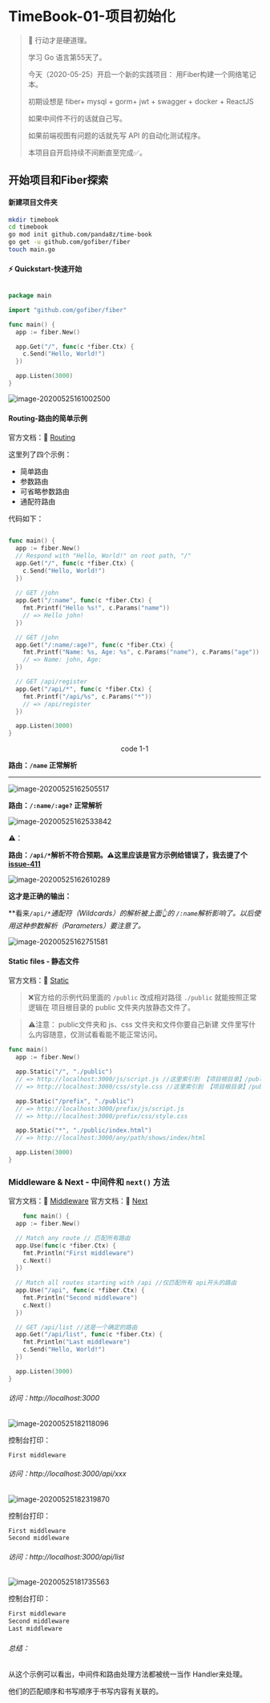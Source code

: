 # TimeBook-01-项目初始化



> 🚗 行动才是硬道理。
>
> 学习 Go 语言第55天了。
>
> 今天（2020-05-25）开启一个新的实践项目： 用Fiber构建一个网络笔记本。
>
> 初期设想是 fiber+ mysql + gorm+ jwt  + swagger + docker  + ReactJS 
>
> 如果中间件不行的话就自己写。
>
> 如果前端视图有问题的话就先写 API 的自动化测试程序。
>
> 本项目自开启持续不间断直至完成✅。



## 开始项目和Fiber探索

#### 新建项目文件夹


```bash
mkdir timebook
cd timebook
go mod init github.com/panda8z/time-book
go get -u github.com/gofiber/fiber
touch main.go
```
#### ⚡️ Quickstart-快速开始

```go

package main

import "github.com/gofiber/fiber"

func main() {
  app := fiber.New()

  app.Get("/", func(c *fiber.Ctx) {
    c.Send("Hello, World!")
  })

  app.Listen(3000)
}

```



![image-20200525161002500](TimeBook-01-项目初始化/image-20200525161002500.png)



#### Routing-路由的简单示例



官方文档：📖 [Routing](https://docs.gofiber.io/#basic-routing)

这里列了四个示例：

- 简单路由
- 参数路由
- 可省略参数路由
- 通配符路由

代码如下：

```go 

func main() {
  app := fiber.New()
  // Respond with "Hello, World!" on root path, "/"
  app.Get("/", func(c *fiber.Ctx) {
    c.Send("Hello, World!")
  })
  
  // GET /john
  app.Get("/:name", func(c *fiber.Ctx) {
    fmt.Printf("Hello %s!", c.Params("name"))
    // => Hello john!
  })

  // GET /john
  app.Get("/:name/:age?", func(c *fiber.Ctx) {
    fmt.Printf("Name: %s, Age: %s", c.Params("name"), c.Params("age"))
    // => Name: john, Age:
  })

  // GET /api/register
  app.Get("/api/*", func(c *fiber.Ctx) {
    fmt.Printf("/api/%s", c.Params("*"))
    // => /api/register
  })

  app.Listen(3000)
}
```

<p align="center">code 1-1</p>



**路由：`/name` 正常解析**

****

![image-20200525162505517](TimeBook-01-项目初始化/image-20200525162505517.png)



**路由：`/:name/:age?` 正常解析**

![image-20200525162533842](TimeBook-01-项目初始化/image-20200525162533842.png)

⚠️：

**路由：`/api/*`解析不符合预期。⚠️这里应该是官方示例给错误了，我去提了个[issue-411](https://github.com/gofiber/fiber/issues/411)**

![image-20200525162610289](TimeBook-01-项目初始化/image-20200525162610289.png)

**这才是正确的输出：**

**看来`/api/*`*通配符（Wildcards）*的解析被上面👆的 `/:name`解析影响了。以后使用这种*参数解析（Parameters）*要注意了。**

![image-20200525162751581](TimeBook-01-项目初始化/image-20200525162751581.png)



#### Static files - 静态文件

官方文档：📖 [Static](https://docs.gofiber.io/application#static)

> ❌官方给的示例代码里面的 `/public` 改成相对路径 `./public` 就能按照正常逻辑在 项目根目录的 public 文件夹内放静态文件了。



> ⚠️注意： public文件夹和 js、css 文件夹和文件你要自己新建 文件里写什么内容随意，仅测试看看能不能正常访问。

```go
func main() 
  app := fiber.New()

  app.Static("/", "./public")
  // => http://localhost:3000/js/script.js //这里索引到 【项目根目录】/public/js/script.js 
  // => http://localhost:3000/css/style.css //这里索引到 【项目根目录】/public/css/style.css

  app.Static("/prefix", "./public")
  // => http://localhost:3000/prefix/js/script.js
  // => http://localhost:3000/prefix/css/style.css

  app.Static("*", "./public/index.html")
  // => http://localhost:3000/any/path/shows/index/html

  app.Listen(3000)
}
```





### Middleware & Next - 中间件和 `next()` 方法

官方文档：📖 [Middleware](https://docs.gofiber.io/routing#middleware)
官方文档：📖 [Next](https://docs.gofiber.io/context#next)

```go
	func main() {
  app := fiber.New()

  // Match any route // 匹配所有路由
  app.Use(func(c *fiber.Ctx) {
    fmt.Println("First middleware")
    c.Next()
  })
  
  // Match all routes starting with /api //仅匹配所有 api开头的路由
  app.Use("/api", func(c *fiber.Ctx) {
    fmt.Println("Second middleware")
    c.Next()
  })

  // GET /api/list //这是一个确定的路由
  app.Get("/api/list", func(c *fiber.Ctx) {
    fmt.Println("Last middleware")
    c.Send("Hello, World!")
  })

  app.Listen(3000)
}
```



###### 访问：http://localhost:3000

![image-20200525182118096](TimeBook-01-项目初始化/image-20200525182118096.png)



控制台打印：

```
First middleware
```



###### 访问：http://localhost:3000/api/xxx

![image-20200525182319870](TimeBook-01-项目初始化/image-20200525182319870.png)

控制台打印：

```
First middleware
Second middleware
```



###### 访问：http://localhost:3000/api/list

![image-20200525181735563](TimeBook-01-项目初始化/image-20200525181735563.png)

控制台打印：

```bash
First middleware
Second middleware
Last middleware
```

###### 总结：

从这个示例可以看出，中间件和路由处理方法都被统一当作 Handler来处理。

他们的匹配顺序和书写顺序于书写内容有关联的。

 

